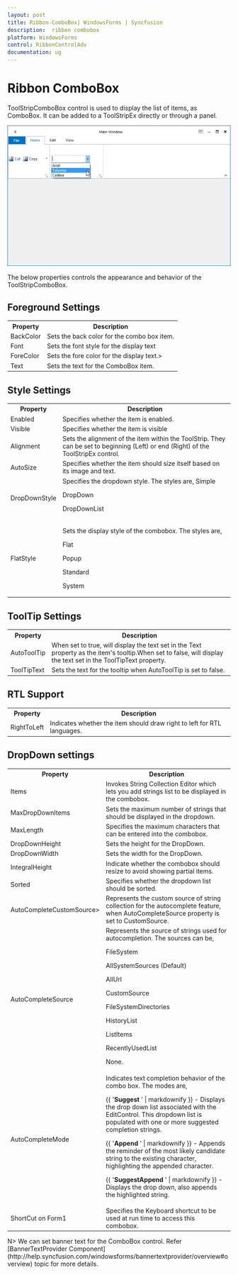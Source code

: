```yaml
---
layout: post
title: Ribbon-ComboBox| WindowsForms | Syncfusion
description:  ribbon combobox
platform: WindowsForms
control: RibbonControlAdv 
documentation: ug
---
```

# Ribbon ComboBox

ToolStripComboBox control is used to display the list of items, as ComboBox. It can be added to a ToolStripEx directly or through a panel. 

![](Ribbon-ComboBox_images/Ribbon-ComboBox_img1.jpg)

The below properties controls the appearance and behavior of the ToolStripComboBox.

## Foreground Settings

<table>
<tr>
<th>
Property</th><th>
Description</th></tr>
<tr>
<td>
BackColor</td><td>
Sets the back color for the combo box item.</td></tr>
<tr>
<td>
Font</td><td>
Sets the font style for the display text</td></tr>
<tr>
<td>
ForeColor</td><td>
Sets the fore color for the display text.></td></tr>
<tr>
<td>
Text</td><td>
Sets the text for the ComboBox item.</td></tr>
</table>

## Style Settings

<table>
<tr>
<th>
Property</th><th>
Description</th></tr>
<tr>
<td>
Enabled</td><td>
Specifies whether the item is enabled.</td></tr>
<tr>
<td>
Visible</td><td>
Specifies whether the item is visible</td></tr>
<tr>
<td>
Alignment</td><td>
Sets the alignment of the item within the ToolStrip. They can be set to beginning (Left) or end (Right) of the ToolStripEx control.</td></tr>
<tr>
<td>
AutoSize</td><td>
Specifies whether the item should size itself based on its image and text.</td></tr>
<tr>
<td>
DropDownStyle</td><td>
Specifies the dropdown style. The styles are,
Simple

DropDown 

DropDownList

</td></tr>
<tr>
<td>
FlatStyle</td><td>

Sets the display style of the combobox. The styles are,

Flat

Popup

Standard 

System

</td></tr>

</table>

## ToolTip Settings

<table>
<tr>
<th>
Property
</th><th>
Description</th></tr>
<tr>
<td>
AutoToolTip</td><td>
When set to true, will display the text set in the Text property as the item's tooltip.When set to false, will display the text set in the ToolTipText property.</td></tr>
<tr>
<td>
ToolTipText</td><td>
Sets the text for the tooltip when AutoToolTip is set to false.</td></tr>
</table>

## RTL Support

<table>
<tr>
<th>
Property</th><th>
Description</th></tr>
<tr>
<td>
RightToLeft</td><td>
Indicates whether the item should draw right to left for RTL languages.</td></tr>
</table>

## DropDown settings

<table>
<tr>
<th>
Property</th><th>
Description</th></tr>
<tr>
<td>
Items</td><td>
Invokes String Collection Editor which lets you add strings list to be displayed in the combobox.</td></tr>
<tr>
<td>
MaxDropDownItems</td><td>
Sets the maximum number of strings that should be displayed in the dropdown.</td></tr>
<tr>
<td>
MaxLength</td><td>
Specifies the maximum characters that can be entered into the combobox.</td></tr>
<tr>
<td>
DropDownHeight</td><td>
Sets the height for the DropDown.</td></tr>
<tr>
<td>
DropDownWidth</td><td>
Sets the width for the DropDown.</td></tr>
<tr>
<td>
IntegralHeight</td><td>
Indicate whether the combobox should resize to avoid showing partial items.</td></tr>
<tr>
<td>
Sorted</td><td>
Specifies whether the dropdown list should be sorted.</td></tr>
<tr>
<td>
AutoCompleteCustomSource></td><td>
Represents the custom source of string collection for the autocomplete feature, when AutoCompleteSource property is set to CustomSource.</td></tr>
<tr>
<td>
AutoCompleteSource</td><td>
Represents the source of strings used for autocompletion. The sources can be,

FileSystem

AllSystemSources (Default)

AllUrl

CustomSource

FileSystemDirectories

HistoryList

ListItems

RecentlyUsedList 

None.</td></tr>
<tr>
<td>
AutoCompleteMode

</td><td>
Indicates text completion behavior of the combo box. The modes are,

{{ '__Suggest__ ' | markdownify }} - Displays the drop down list associated with the EditControl. This dropdown list is populated with one or more suggested completion strings.

{{ '__Append__ ' | markdownify }} - Appends the reminder of the most likely candidate string to the existing character, highlighting the appended character.

{{ '__SuggestAppend__ ' | markdownify }} - Displays the drop down, also appends the highlighted string.</td></tr>
<tr>
<td>
ShortCut on Form1</td><td>
Specifies the Keyboard shortcut to be used at run time to access this combobox.</td></tr>
</table>
N> We can set banner text for the ComboBox control. Refer [BannerTextProvider Component](http://help.syncfusion.com/windowsforms/bannertextprovider/overview#overview) topic for more details.
